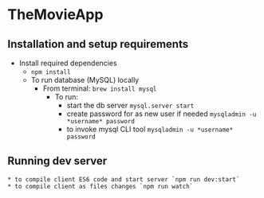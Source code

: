 # TheMovieApp

## Installation and setup requirements
* Install required dependencies
  * `npm install`
  * To run database (MySQL) locally
    * From terminal: `brew install mysql`
      * To run:
        * start the db server `mysql.server start`
        * create password for as new user if needed `mysqladmin -u *username* password`
        * to invoke mysql CLI tool `mysqladmin -u *username* password`

## Running dev server
	* to compile client ES6 code and start server `npm run dev:start`
	* to compile client as files changes `npm run watch`

